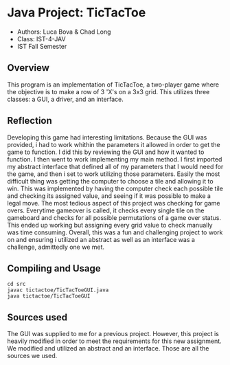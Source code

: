# Java Project: TicTacToe

* Authors: Luca Bova & Chad Long
* Class: IST-4-JAV
* IST Fall Semester

## Overview

This program is an implementation of TicTacToe, a two-player game where the objective 
is to make a row of 3 'X's on a 3x3 grid. This utilizes three classes: a GUI, a driver, 
and an interface. 

## Reflection 
Developing this game had interesting limitations. Because the GUI was provided, i had to work whithin the parameters
it allowed in order to get the game to function. I did this by reviewing the GUI and how it wanted to function. I then went to work implementing my main method. I first imported my abstract 
interface that defined all of my parameters that I would need for the game, and then i set to work utilizing
those parameters. Easily the most difficult thing was getting the computer to choose a tile
and allowing it to win. This was implemented by having the computer check each possible tile and checking
its assigned value, and seeing if it was possible to make a legal move. The most
tedious aspect of this project was checking for game overs. Everytime gameover is called, it checks every single tile
on the gameboard and checks for all possible permutations of a game over status. This ended up working
but assigning every grid value to check manually was time consuming. Overall, this was a fun and challenging project
to work on and ensuring i utilized an abstract as well as an interface was a challenge, admittedly one we met.

## Compiling and Usage
```
cd src 
javac tictactoe/TicTacToeGUI.java 
java tictactoe/TicTacToeGUI
```

## Sources used
The GUI was supplied to me for a previous project. However, this project is heavily modified in order
to meet the requirements for this new assignment. We modified and utilized an abstract and an interface.
Those are all the sources we used.
